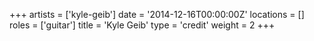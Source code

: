 +++
artists = ['kyle-geib']
date = '2014-12-16T00:00:00Z'
locations = []
roles = ['guitar']
title = 'Kyle Geib'
type = 'credit'
weight = 2
+++
